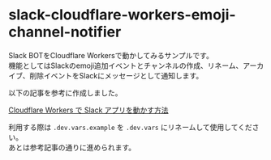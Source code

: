 # slack-cloudflare-workers-emoji-channel-notifier

Slack BOTをCloudflare Workersで動かしてみるサンプルです。  
機能としてはSlackのemoji追加イベントとチャンネルの作成、リネーム、アーカイブ、削除イベントをSlackにメッセージとして通知します。

以下の記事を参考に作成しました。

[Cloudflare Workers で Slack アプリを動かす方法](https://zenn.dev/seratch/articles/c370cf8de7f9f5)

利用する際は `.dev.vars.example` を `.dev.vars` にリネームして使用してください。  
あとは参考記事の通りに進められます。
